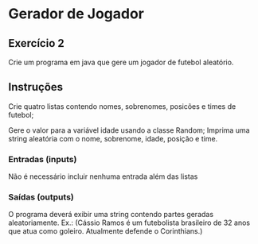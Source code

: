 # Gerador de Jogador

## Exercício 2
Crie um programa em java que gere um jogador de futebol aleatório.

## Instruções

Crie quatro listas contendo nomes, sobrenomes, posicões e times de futebol;

Gere o valor para a variável idade usando a classe Random;
Imprima uma string aleatória com o nome, sobrenome, idade, posição e time.


### Entradas (inputs)
Não é necessário incluir nenhuma entrada além das listas

### Saídas (outputs)
O programa deverá exibir uma string contendo partes geradas aleatoriamente. Ex.: (Cássio Ramos é um futebolista brasileiro de 32 anos que atua como goleiro. Atualmente defende o Corinthians.)